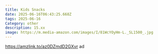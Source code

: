 ```yaml
---
title: Kids Snacks
date: 2025-06-16T06:43:25.668Z
tags: 2025-06-16
Category: other
description: 15.xx
image: https://m.media-amazon.com/images/I/81WcYOyHm-L._SL1500_.jpg
---
```

https://amzlink.to/az0DZmdD2GXvr ad